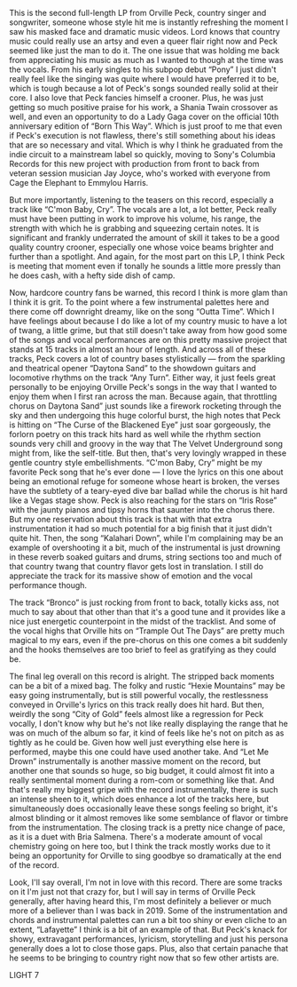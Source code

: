 This is the second full-length LP from Orville Peck, country singer and songwriter, someone whose style hit me is instantly refreshing the moment I saw his masked face and dramatic music videos. Lord knows that country music could really use an artsy and even a queer flair right now and Peck seemed like just the man to do it. The one issue that was holding me back from appreciating his music as much as I wanted to though at the time was the vocals. From his early singles to his subpop debut “Pony” I just didn't really feel like the singing was quite where I would have preferred it to be, which is tough because a lot of Peck's songs sounded really solid at their core. I also love that Peck fancies himself a crooner. Plus, he was just getting so much positive praise for his work, a Shania Twain crossover as well, and even an opportunity to do a Lady Gaga cover on the official 10th anniversary edition of “Born This Way”. Which is just proof to me that even if Peck's execution is not flawless, there's still something about his ideas that are so necessary and vital. Which is why I think he graduated from the indie circuit to a mainstream label so quickly, moving to Sony's Columbia Records for this new project with production from front to back from veteran session musician Jay Joyce, who's worked with everyone from Cage the Elephant to Emmylou Harris.

But more importantly, listening to the teasers on this record, especially a track like “C'mon Baby, Cry”. The vocals are a lot, a lot better, Peck really must have been putting in work to improve his volume, his range, the strength with which he is grabbing and squeezing certain notes. It is significant and frankly underrated the amount of skill it takes to be a good quality country crooner, especially one whose voice beams brighter and further than a spotlight. And again, for the most part on this LP, I think Peck is meeting that moment even if tonally he sounds a little more pressly than he does cash, with a hefty side dish of camp.

Now, hardcore country fans be warned, this record I think is more glam than I think it is grit. To the point where a few instrumental palettes here and there come off downright dreamy, like on the song “Outta Time”. Which I have feelings about because I do like a lot of my country music to have a lot of twang, a little grime, but that still doesn't take away from how good some of the songs and vocal performances are on this pretty massive project that stands at 15 tracks in almost an hour of length. And across all of these tracks, Peck covers a lot of country bases stylistically — from the sparkling and theatrical opener “Daytona Sand” to the showdown guitars and locomotive rhythms on the track “Any Turn”. Either way, it just feels great personally to be enjoying Orville Peck's songs in the way that I wanted to enjoy them when I first ran across the man. Because again, that throttling chorus on Daytona Sand” just sounds like a firework rocketing through the sky and then undergoing this huge colorful burst, the high notes that Peck is hitting on “The Curse of the Blackened Eye” just soar gorgeously, the forlorn poetry on this track hits hard as well while the rhythm section sounds very chill and groovy in the way that The Velvet Underground song might from, like the self-title. But then, that's very lovingly wrapped in these gentle country style embellishments. “C'mon Baby, Cry” might be my favorite Peck song that he's ever done — I love the lyrics on this one about being an emotional refuge for someone whose heart is broken, the verses have the subtlety of a teary-eyed dive bar ballad while the chorus is hit hard like a Vegas stage show. Peck is also reaching for the stars on “Iris Rose” with the jaunty pianos and tipsy horns that saunter into the chorus there. But my one reservation about this track is that with that extra instrumentation it had so much potential for a big finish that it just didn't quite hit. Then, the song “Kalahari Down”, while I'm complaining may be an example of overshooting it a bit, much of the instrumental is just drowning in these reverb soaked guitars and drums, string sections too and much of that country twang that country flavor gets lost in translation. I still do appreciate the track for its massive show of emotion and the vocal performance though.

The track “Bronco” is just rocking from front to back, totally kicks ass, not much to say about that other than that it's a good tune and it provides like a nice just energetic counterpoint in the midst of the tracklist. And some of the vocal highs that Orville hits on “Trample Out The Days” are pretty much magical to my ears, even if the pre-chorus on this one comes a bit suddenly and the hooks themselves are too brief to feel as gratifying as they could be.

The final leg overall on this record is alright. The stripped back moments can be a bit of a mixed bag. The folky and rustic “Hexie Mountains” may be easy going instrumentally, but is still powerful vocally, the restlessness conveyed in Orville's lyrics on this track really does hit hard. But then, weirdly the song “City of Gold” feels almost like a regression for Peck vocally, I don't know why but he's not like really displaying the range that he was on much of the album so far, it kind of feels like he's not on pitch as as tightly as he could be. Given how well just everything else here is performed, maybe this one could have used another take. And “Let Me Drown” instrumentally is another massive moment on the record, but another one that sounds so huge, so big budget, it could almost fit into a really sentimental moment during a rom-com or something like that. And that's really my biggest gripe with the record instrumentally, there is such an intense sheen to it, which does enhance a lot of the tracks here, but simultaneously does occasionally leave these songs feeling so bright, it's almost blinding or it almost removes like some semblance of flavor or timbre from the instrumentation. The closing track is a pretty nice change of pace, as it is a duet with Bria Salmena. There's a moderate amount of vocal chemistry going on here too, but I think the track mostly works due to it being an opportunity for Orville to sing goodbye so dramatically at the end of the record.

Look, I'll say overall, I'm not in love with this record. There are some tracks on it I'm just not that crazy for, but I will say in terms of Orville Peck generally, after having heard this, I'm most definitely a believer or much more of a believer than I was back in 2019. Some of the instrumentation and chords and instrumental palettes can run a bit too shiny or even cliche to an extent, “Lafayette” I think is a bit of an example of that. But Peck's knack for showy, extravagant performances, lyricism, storytelling and just his persona generally does a lot to close those gaps. Plus, also that certain panache that he seems to be bringing to country right now that so few other artists are.

LIGHT 7
